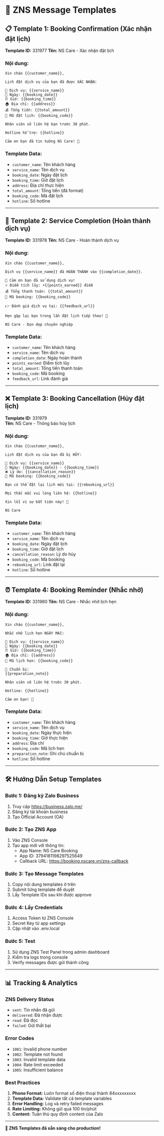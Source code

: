 # 📱 ZNS Message Templates

## 📋 Template 1: Booking Confirmation (Xác nhận đặt lịch)

**Template ID:** 331977
**Tên:** NS Care - Xác nhận đặt lịch

### Nội dung:
```
Xin chào {{customer_name}},

Lịch đặt dịch vụ của bạn đã được XÁC NHẬN:

🧹 Dịch vụ: {{service_name}}
📅 Ngày: {{booking_date}}
⏰ Giờ: {{booking_time}}
🏠 Địa chỉ: {{address}}
💰 Tổng tiền: {{total_amount}}
🎫 Mã đặt lịch: {{booking_code}}

Nhân viên sẽ liên hệ bạn trước 30 phút.

Hotline hỗ trợ: {{hotline}}

Cảm ơn bạn đã tin tưởng NS Care! 💚
```

### Template Data:
- `customer_name`: Tên khách hàng
- `service_name`: Tên dịch vụ
- `booking_date`: Ngày đặt lịch  
- `booking_time`: Giờ đặt lịch
- `address`: Địa chỉ thực hiện
- `total_amount`: Tổng tiền (đã format)
- `booking_code`: Mã đặt lịch
- `hotline`: Số hotline

---

## 🎉 Template 2: Service Completion (Hoàn thành dịch vụ)

**Template ID:** 331978
**Tên:** NS Care - Hoàn thành dịch vụ

### Nội dung:
```
Xin chào {{customer_name}},

Dịch vụ {{service_name}} đã HOÀN THÀNH vào {{completion_date}}.

🎉 Cảm ơn bạn đã sử dụng dịch vụ!
⭐ Điểm tích lũy: +{{points_earned}} điểm
💰 Tổng thanh toán: {{total_amount}}
🎫 Mã booking: {{booking_code}}

👉 Đánh giá dịch vụ tại: {{feedback_url}}

Hẹn gặp lại bạn trong lần đặt lịch tiếp theo! 💚

NS Care - Dọn dẹp chuyên nghiệp
```

### Template Data:
- `customer_name`: Tên khách hàng
- `service_name`: Tên dịch vụ
- `completion_date`: Ngày hoàn thành
- `points_earned`: Điểm tích lũy
- `total_amount`: Tổng tiền thanh toán
- `booking_code`: Mã booking
- `feedback_url`: Link đánh giá

---

## ❌ Template 3: Booking Cancellation (Hủy đặt lịch)

**Template ID:** 331979  
**Tên:** NS Care - Thông báo hủy lịch

### Nội dung:
```
Xin chào {{customer_name}},

Lịch đặt dịch vụ của bạn đã bị HỦY:

🧹 Dịch vụ: {{service_name}}
📅 Ngày: {{booking_date}} - {{booking_time}}
❌ Lý do: {{cancellation_reason}}
🎫 Mã booking: {{booking_code}}

Bạn có thể đặt lại lịch mới tại: {{rebooking_url}}

Mọi thắc mắc vui lòng liên hệ: {{hotline}}

Xin lỗi vì sự bất tiện này! 🙏

NS Care
```

### Template Data:
- `customer_name`: Tên khách hàng
- `service_name`: Tên dịch vụ  
- `booking_date`: Ngày đặt lịch
- `booking_time`: Giờ đặt lịch
- `cancellation_reason`: Lý do hủy
- `booking_code`: Mã booking
- `rebooking_url`: Link đặt lại
- `hotline`: Số hotline

---

## ⏰ Template 4: Booking Reminder (Nhắc nhở)

**Template ID:** 331980
**Tên:** NS Care - Nhắc nhở lịch hẹn

### Nội dung:
```
Xin chào {{customer_name}},

Nhắc nhở lịch hẹn NGÀY MAI:

🧹 Dịch vụ: {{service_name}}
📅 Ngày: {{booking_date}}
⏰ Giờ: {{booking_time}}
🏠 Địa chỉ: {{address}}
🎫 Mã lịch hẹn: {{booking_code}}

📝 Chuẩn bị:
{{preparation_note}}

Nhân viên sẽ liên hệ trước 30 phút.

Hotline: {{hotline}}

Cảm ơn bạn! 💚
```

### Template Data:
- `customer_name`: Tên khách hàng
- `service_name`: Tên dịch vụ
- `booking_date`: Ngày thực hiện  
- `booking_time`: Giờ thực hiện
- `address`: Địa chỉ
- `booking_code`: Mã lịch hẹn
- `preparation_note`: Ghi chú chuẩn bị
- `hotline`: Số hotline

---

## 🛠️ Hướng Dẫn Setup Templates

### Bước 1: Đăng ký Zalo Business
1. Truy cập https://business.zalo.me/
2. Đăng ký tài khoản business
3. Tạo Official Account (OA)

### Bước 2: Tạo ZNS App  
1. Vào ZNS Console
2. Tạo app mới với thông tin:
   - App Name: NS Care Booking
   - App ID: 3794181198297525649
   - Callback URL: https://booking.nscare.vn/zns-callback

### Bước 3: Tạo Message Templates
1. Copy nội dung templates ở trên
2. Submit từng template để duyệt
3. Lấy Template IDs sau khi được approve

### Bước 4: Lấy Credentials
1. Access Token từ ZNS Console  
2. Secret Key từ app settings
3. Cập nhật vào .env.local

### Bước 5: Test
1. Sử dụng ZNS Test Panel trong admin dashboard
2. Kiểm tra logs trong console
3. Verify messages được gửi thành công

---

## 📊 Tracking & Analytics

### ZNS Delivery Status
- `sent`: Tin nhắn đã gửi
- `delivered`: Đã nhận được
- `read`: Đã đọc
- `failed`: Gửi thất bại

### Error Codes
- `1001`: Invalid phone number
- `1002`: Template not found
- `1003`: Invalid template data
- `1004`: Rate limit exceeded
- `1005`: Insufficient balance

### Best Practices
1. **Phone Format:** Luôn format số điện thoại thành 84xxxxxxxxx
2. **Template Data:** Validate tất cả template variables
3. **Error Handling:** Log và retry failed messages  
4. **Rate Limiting:** Không gửi quá 100 tin/phút
5. **Content:** Tuân thủ quy định content của Zalo

---

**📱 ZNS Templates đã sẵn sàng cho production!**